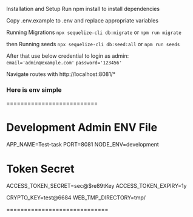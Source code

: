 Installation and Setup
Run npm install to install dependencies

Copy .env.example to .env and replace appropriate variables

Running Migrations `npx sequelize-cli db:migrate` or `npm run migrate`

then Running seeds `npx sequelize-cli db:seed:all` or `npm run seeds`

After that use below credential to login as admin: 
  `email='admin@example.com'`
  `password='123456'`

Navigate routes with http://localhost:8081/*

### Here is env simple
==========================

# Development Admin ENV File
APP_NAME=Test-task
PORT=8081
NODE_ENV=development

# Token Secret
ACCESS_TOKEN_SECRET=sec$@$$re89tKey
ACCESS_TOKEN_EXPIRY=1y

CRYPTO_KEY=test@6684
WEB_TMP_DIRECTORY=tmp/

=============================
